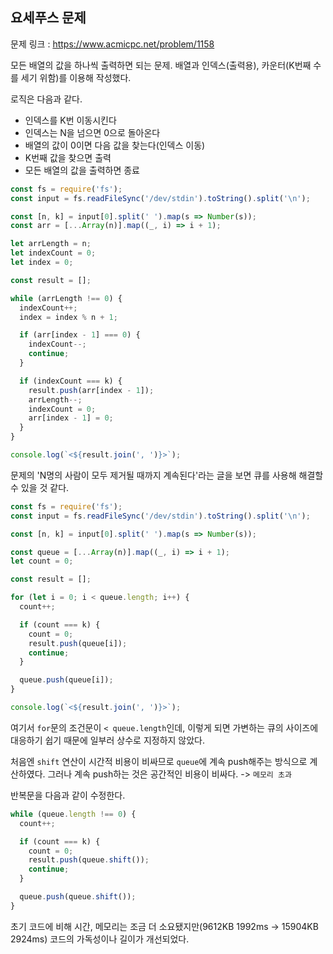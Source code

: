 ## 요세푸스 문제

문제 링크 : https://www.acmicpc.net/problem/1158

모든 배열의 값을 하나씩 출력하면 되는 문제.
배열과 인덱스(출력용), 카운터(K번째 수를 세기 위함)를 이용해 작성했다.

로직은 다음과 같다.
- 인덱스를 K번 이동시킨다
- 인덱스는 N을 넘으면 0으로 돌아온다
- 배열의 값이 0이면 다음 값을 찾는다(인덱스 이동)
- K번째 값을 찾으면 출력
- 모든 배열의 값을 출력하면 종료

```js
const fs = require('fs');
const input = fs.readFileSync('/dev/stdin').toString().split('\n');

const [n, k] = input[0].split(' ').map(s => Number(s));
const arr = [...Array(n)].map((_, i) => i + 1);

let arrLength = n;
let indexCount = 0;
let index = 0;

const result = [];

while (arrLength !== 0) {
  indexCount++;
  index = index % n + 1;

  if (arr[index - 1] === 0) {
    indexCount--;
    continue;
  }

  if (indexCount === k) {
    result.push(arr[index - 1]);
    arrLength--;
    indexCount = 0;
    arr[index - 1] = 0;
  }
}

console.log(`<${result.join(', ')}>`);
```

문제의 'N명의 사람이 모두 제거될 때까지 계속된다'라는 글을 보면 큐를 사용해 해결할 수 있을 것 같다.

```js
const fs = require('fs');
const input = fs.readFileSync('/dev/stdin').toString().split('\n');

const [n, k] = input[0].split(' ').map(s => Number(s));

const queue = [...Array(n)].map((_, i) => i + 1);
let count = 0;

const result = [];

for (let i = 0; i < queue.length; i++) {
  count++;

  if (count === k) {
    count = 0;
    result.push(queue[i]);
    continue;
  }

  queue.push(queue[i]);
}

console.log(`<${result.join(', ')}>`);
```

여기서 `for`문의 조건문이 `< queue.length`인데, 이렇게 되면 가변하는 큐의 사이즈에 대응하기 쉽기 때문에 일부러 상수로 지정하지 않았다.

처음엔 `shift` 연산이 시간적 비용이 비싸므로 `queue`에 계속 push해주는 방식으로 계산하였다.
그러나 계속 push하는 것은 공간적인 비용이 비싸다. -> `메모리 초과`

반복문을 다음과 같이 수정한다.

```js
while (queue.length !== 0) {
  count++;

  if (count === k) {
    count = 0;
    result.push(queue.shift());
    continue;
  }

  queue.push(queue.shift());
}
```

초기 코드에 비해 시간, 메모리는 조금 더 소요됐지만(9612KB	1992ms -> 15904KB	2924ms) 코드의 가독성이나 길이가 개선되었다.
